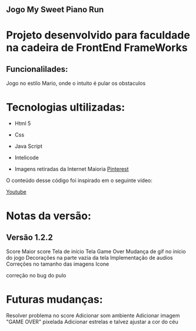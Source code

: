 ## Jogo My Sweet Piano Run

# Projeto desenvolvido para faculdade na cadeira de FrontEnd FrameWorks

## Funcionalilades:

Jogo no estilo Mario, onde o intuito é pular os obstaculos

# Tecnologias ultilizadas:
- Html 5
- Css 
- Java Script
- Intelicode

- Imagens retiradas da Internet
Maioria <a href="https://br.pinterest.com">Pinterest</a>

O conteúdo desse código foi inspirado em o seguinte vídeo:

<a href="https://www.youtube.com/watch?v=r9buAwVBDhA&t=1697s">Youtube</a>

# Notas da versão:

## Versão 1.2.2

Score
Maior score
Tela de início
Tela Game Over
Mudança de gif no início do jogo
Decorações na parte vazia da tela
Implementação de audios
Correções no tamanho das imagens
Icone 

correção no bug do pulo

# Futuras mudanças:

Resolver problema no score
Adicionar som ambiente
Adicionar imagem "GAME OVER" pixelada
Adicionar estrelas e talvez ajustar a cor do céu